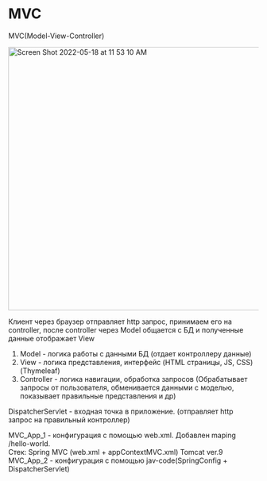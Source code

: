 # MVC

MVC(Model-View-Controller)

<img width="531" alt="Screen Shot 2022-05-18 at 11 53 10 AM" src="https://user-images.githubusercontent.com/92088165/168999257-1f73fa44-b229-46da-bd9b-7fd081c18913.png">

Клиент через браузер отправляет http запрос, принимаем его на controller, после controller через Model общается с БД и полученные данные отображает View

1. Model - логика работы с данными БД (отдает контроллеру данные)
2. View - логика представления, интерфейс (HTML страницы, JS, CSS) (Thymeleaf)
3. Controller - логика навигации, обработка запросов (Обрабатывает запросы от пользователя, обменивается данными с моделью, показывает правильные представления и др)

DispatcherServlet - входная точка в приложение. (отправляет http запрос на правильный контроллер)

MVC_App_1 - конфигурация с помощью web.xml. Добавлен maping /hello-world.
<br>Стек:
Spring MVC (web.xml + appContextMVC.xml)
Tomcat ver.9
MVC_App_2 - конфигурация с помощью jav-code(SpringConfig + DispatcherServlet)
